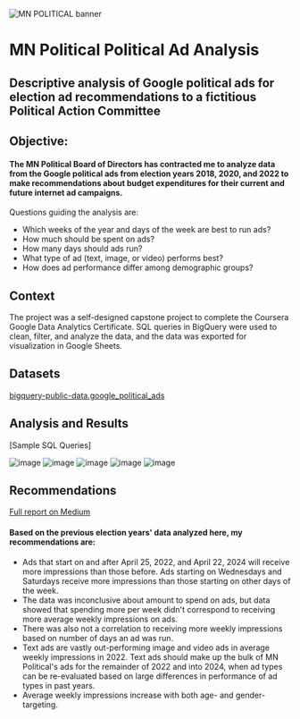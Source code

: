 ![MN POLITICAL banner](https://github.com/dsad8000/mnpolitical/assets/98616377/a7ad78c2-fe6e-4354-be9f-12a0f59fd14c)
# MN Political Political Ad Analysis
## Descriptive analysis of Google political ads for election ad recommendations to a fictitious Political Action Committee

## **Objective:**
#### The MN Political Board of Directors has contracted me to analyze data from the Google political ads from election years 2018, 2020, and 2022 to make recommendations about budget expenditures for their current and future internet ad campaigns.
Questions guiding the analysis are:
* Which weeks of the year and days of the week are best to run ads?
* How much should be spent on ads?
* How many days should ads run?
* What type of ad (text, image, or video) performs best?
* How does ad performance differ among demographic groups?

## Context
The project was a self-designed capstone project to complete the Coursera Google Data Analytics Certificate. SQL queries in BigQuery were used to clean, filter, and analyze the data, and the data was exported for visualization in Google Sheets.

## **Datasets**
[bigquery-public-data.google_political_ads](https://console.cloud.google.com/bigquery?_ga=2.2789936.1651045075.1687355687-572369547.1687355687&_gac=1.215615205.1687355689.CjwKCAjwv8qkBhAnEiwAkY-ahgGIt8TucK1x6-L3ePvmhdMDs3TFFhemhcc6rB5A_YmQe0z_D0LsNxoCbe0QAvD_BwE&pli=1&project=capstone-advertising-dataset&ws=!1m4!1m3!3m2!1sbigquery-public-data!2sgoogle_political_ads)

## Analysis and Results
[Sample SQL Queries]

![image](https://github.com/dsad8000/mnpolitical/assets/98616377/083a80e2-7d6f-40d8-a661-f254cc515b21)
![image](https://github.com/dsad8000/mnpolitical/assets/98616377/b6730322-d8e0-4b97-a634-f60b96327040)
![image](https://github.com/dsad8000/mnpolitical/assets/98616377/1deb336f-0335-4aa5-af15-a47b38e18269)
![image](https://github.com/dsad8000/mnpolitical/assets/98616377/f3375f0f-008b-472e-b355-d66f0d17b77c)
![image](https://github.com/dsad8000/mnpolitical/assets/98616377/3328d94f-fa72-4fb2-ab9b-cb6df4ae12e8)

## Recommendations
[Full report on Medium](https://danielle-sadler.medium.com/mn-political-election-ad-analysis-8175f31b8393)
#### Based on the previous election years' data analyzed here, my recommendations are:
* Ads that start on and after April 25, 2022, and April 22, 2024 will receive more impressions than those before. Ads starting on Wednesdays and Saturdays receive more impressions than those starting on other days of the week.
* The data was inconclusive about amount to spend on ads, but data showed that spending more per week didn't correspond to receiving more average weekly impressions on ads.
* There was also not a correlation to receiving more weekly impressions based on number of days an ad was run.
* Text ads are vastly out-performing image and video ads in average weekly impressions in 2022. Text ads should make up the bulk of MN Political's ads for the remainder of 2022 and into 2024, when ad types can be re-evaluated based on large differences in performance of ad types in past years.
* Average weekly impressions increase with both age- and gender-targeting.
